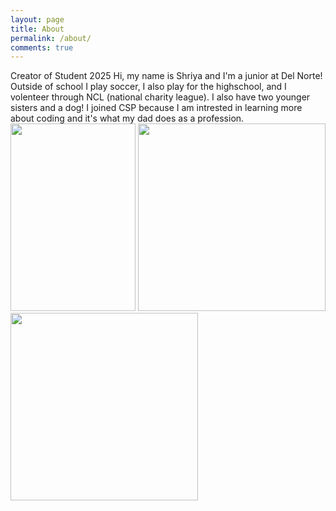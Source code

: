 ```yaml
---
layout: page
title: About
permalink: /about/
comments: true
---
```


Creator of Student 2025
Hi, my name is Shriya and I'm a junior at Del Norte! Outside of school I play soccer, I also play for the highschool, and I volenteer through NCL (national charity league). I also have two younger sisters and a dog! I joined CSP  because I am intrested in learning more about coding and it's what my dad does as a profession. 
<span>
<img src="{{site.baseurl}}/images/shriya and bella.jpeg" width = "200"  height = "300"/>
<img src="{{site.baseurl}}/images/friends.jpeg" width = "300" height = "300"/>
<img src="{{site.baseurl}}/images/family.jpeg" width = "300" height = "300"/>
</span>